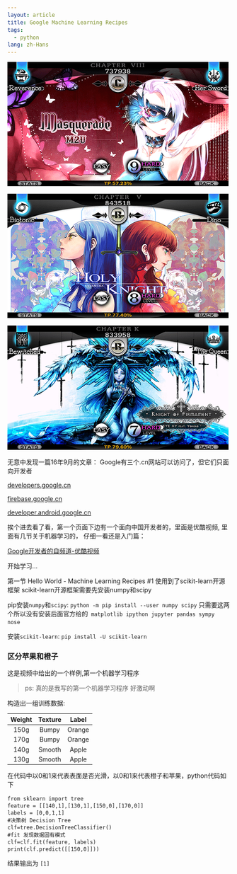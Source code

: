 ```yaml
---
layout: article
title: Google Machine Learning Recipes
tags:
  - python
lang: zh-Hans
---
```


<!--more-->

![](/assets/images/2018-01-01-01.png)

![](/assets/images/2018-01-01-02.png)

![](/assets/images/2018-01-01-03.png)

无意中发现一篇16年9月的文章：
Google有三个.cn网站可以访问了，但它们只面向开发者

[developers.google.cn](http://developers.google.cn)

[firebase.google.cn](http://firebase.google.cn)

[developer.android.google.cn](http://developer.android.google.cn)


挨个进去看了看，第一个页面下边有一个面向中国开发者的，里面是优酷视频, 里面有几节关于机器学习的， 仔细一看还是入门篇：

[Google开发者的自频道-优酷视频](http://i.youku.com/i/UMjczOTc0NDkzNg==/custom?spm=a2hzp.8244740.0.0&id=87105)

开始学习...

第一节
Hello World - Machine Learning Recipes #1
使用到了scikit-learn开源框架
scikit-learn开源框架需要先安装numpy和scipy

pip安装`numpy`和`scipy`:
`python -m pip install --user numpy scipy`
只需要这两个所以没有安装后面官方给的` matplotlib ipython jupyter pandas sympy nose`

安装`scikit-learn`:
`pip install -U scikit-learn`

### 区分苹果和橙子
这是视频中给出的一个样例,第一个机器学习程序
> ps: 真的是我写的第一个机器学习程序 好激动啊

构造出一组训练数据:

| Weight | Texture | Label |
|:--------:|:--------:|:--------:|
| 150g | Bumpy | Orange |
| 170g | Bumpy | Orange |
| 140g | Smooth | Apple |
| 130g | Smooth | Apple |

在代码中以0和1来代表表面是否光滑，以0和1来代表橙子和苹果，python代码如下

```
from sklearn import tree
feature = [[140,1],[130,1],[150,0],[170,0]]
labels = [0,0,1,1]
#决策树 Decision Tree
clf=tree.DecisionTreeClassifier()
#fit 发现数据固有模式
clf=clf.fit(feature, labels)
print(clf.predict([[150,0]]))
```

结果输出为
`[1]`